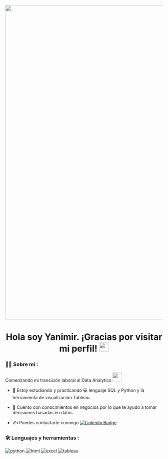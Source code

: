 <div id="header" align="center">
  <img src="https://github.com/YanimirSalazar/yanimirsalazar/assets/125751316/5ff784d4-f7e3-4561-8bdd-fefb3d2632fa" width="1000"/>
</div>
<div id="badges" align="center">
<img src="https://visitor-badge-reloaded.herokuapp.com/badge?page_id=noelianav91.noelianav91&color=00cf00" alt=""/>
  <h1>
  Hola soy Yanimir. ¡Gracias por visitar mi perfil!
  <img src="https://media.giphy.com/media/hvRJCLFzcasrR4ia7z/giphy.gif" width="30px"/>
</h1>

 <div id="header" align="left">

### :woman_technologist: Sobre mí :
   Comenzando mi transición laboral al Data Analytics <img src="https://media.giphy.com/media/WUlplcMpOCEmTGBtBW/giphy.gif" width="30">

* :seedling: Estoy estudiando y practicando :computer: lenguaje SQL y Python y la herramienta de visualización Tableau.

* 🚀 Cuento con conocimientos en negocios por lo que te ayudo a tomar decisiones basadas en datos 

* ✍️ Puedes contactarte conmigo [![Linkedin Badge](https://img.shields.io/badge/-Yanimir-blue?style=flat&logo=Linkedin&logoColor=white)](https://www.linkedin.com/in/yanimirsalazar/)
   
### :hammer_and_wrench: Lenguajes y herramientas :
   <div id="header" align="left">
    <img src="https://img.shields.io/badge/Python-3776AB?style=for-the-badge&logo=python&logoColor=white" alt="python"/>
  </a>
    <img src="https://img.shields.io/badge/HTML-239120?style=for-the-badge&logo=html5&logoColor=white" alt="html"/>
  </a>
 <img src="https://img.shields.io/badge/Microsoft_Excel-217346?style=for-the-badge&logo=microsoft-excel&logoColor=white" alt="excel"/>
  </a>
 <img src="https://img.shields.io/badge/Tableau-E97627?style=for-the-badge&logo=Tableau&logoColor=white" alt="tableau"/>
  </a>

</div>
